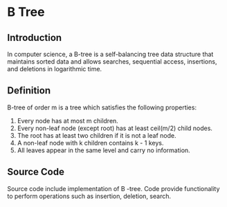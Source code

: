 # B Tree

## Introduction
In computer science, a B-tree is a self-balancing tree data structure that maintains sorted data and allows searches, sequential access, insertions, and deletions in logarithmic time. 

## Definition
B-tree of order m is a tree which satisfies the following properties:

1. Every node has at most m children.
2. Every non-leaf node (except root) has at least ceil(m/2) child nodes.
3. The root has at least two children if it is not a leaf node.
4. A non-leaf node with k children contains k - 1 keys.
5. All leaves appear in the same level and carry no information.

## Source Code
Source code include implementation of B -tree. Code provide functionality to perform operations such as insertion, deletion, search. 
